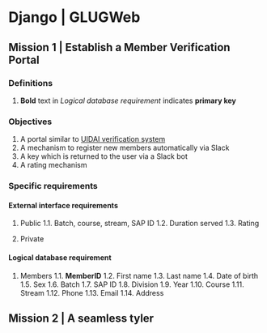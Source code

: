 # Django | GLUGWeb

## Mission 1 | Establish a Member Verification Portal

### Definitions

1. **Bold** text in _Logical database requirement_ indicates **primary key**

### Objectives

1. A portal similar to [UIDAI verification system](https://resident.uidai.net.in/aadhaarverification)
2. A mechanism to register new members automatically via Slack
3. A key which is returned to the user via a Slack bot
4. A rating mechanism

### Specific requirements

#### External interface requirements

1. Public
    1.1. Batch, course, stream, SAP ID
    1.2. Duration served
    1.3. Rating

2. Private

#### Logical database requirement

1. Members
    1.1. **MemberID**
    1.2. First name
    1.3. Last name
    1.4. Date of birth
    1.5. Sex
    1.6. Batch
    1.7. SAP ID
    1.8. Division
    1.9. Year
    1.10. Course
    1.11. Stream
    1.12. Phone
    1.13. Email
    1.14. Address

## Mission 2 | A seamless tyler